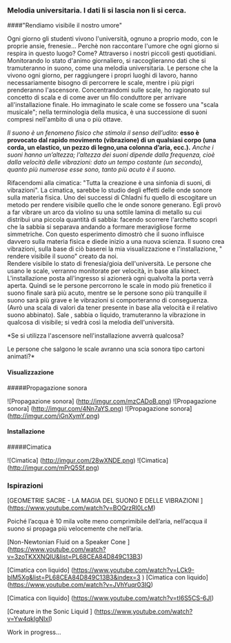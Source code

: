 ### Melodia universitaria.  I dati li si lascia non li si cerca.
####"Rendiamo visibile il nostro umore"

Ogni giorno gli studenti vivono l'università, ognuno a proprio modo, con le proprie ansie, frenesie... 
Perchè non raccontare l'umore che ogni giorno si respira in questo luogo? Come? Attraverso i nostri piccoli gesti 
quotidiani. 
Monitorando lo stato d'animo giornaliero, si raccoglieranno dati che si tramuteranno in suono, come una melodia universitaria. 
Le persone che la vivono ogni giorno, per raggiungere i propri luoghi di lavoro, hanno necessariamente bisogno 
di percorrere le scale, mentre i più pigri prenderanno l'ascensore. 
Concentrandomi sulle scale, ho ragionato sul concetto di scala e di come aver un filo conduttore per arrivare all'installazione finale. 
Ho immaginato le scale come se fossero una "scala musicale"; nella terminologia della musica, è una successione di suoni compresi nell'ambito di una o più ottave.

*Il suono è un fenomeno fisico che stimola il senso dell’udito:* **esso è provocato dal rapido movimento (vibrazione) di un qualsiasi corpo (una corda, un elastico, un pezzo di legno,una colonna d’aria, ecc.).**
*Anche i suoni hanno un’altezza; l’altezza dei suoni dipende dalla frequenza, cioè dalla velocità delle vibrazioni: dato un tempo costante (un secondo), quanto più numerose esse sono, tanto più acuto è il suono.*



Rifacendomi alla cimatica: "Tutta la creazione è una sinfonia di suoni, di vibrazioni". 
La cimatica, sarebbe lo studio degli effetti delle onde sonore sulla materia fisica. 
Uno dei successi di Chladni fu quello di escogitare un metodo per rendere visibile quello che le onde sonore generano.
Egli provò a far vibrare un arco da violino su una sottile lamina di metallo su cui distribuì una piccola quantità 
di sabbia: facendo scorrere l'archetto scoprì che la sabbia si separava andando a formare meravigliose forme simmetriche. 
Con questo esperimento dimostrò che il suono influisce davvero sulla materia fisica e diede inizio a una nuova scienza. 
Il suono crea vibrazioni, sulla base di ciò baserei la mia visualizzazione e l'installazione, " rendere visibile il suono" creato da noi.  
Rendere visibile lo stato di frenesia/gioia dell'università. 
Le persone che usano le scale, verranno monitorate per velocità, in base alla kinect. 
L'installazione posta all'ingresso si azionerà ogni qualvolta la porta verrà aperta. 
Quindi se le persone percorrono le scale in modo più frenetico il suono finale sarà più acuto, mentre se le persone sono più tranquille il suono sarà più grave e le vibrazioni si comporteranno di conseguenza. 
(Avrò una scala di valori da tener presente in base alla velocità e il relativo suono abbinato).
Sale , sabbia o liquido, tramuteranno la vibrazione in qualcosa di visibile; si vedrà così la melodia dell'università.

*Se si utilizza l'ascensore nell'installazione avverrà qualcosa?

Le persone che salgono le scale avranno una scia sonora tipo cartoni animati?*

#### Visualizzazione 
#####Propagazione sonora

![Propagazione sonora] (http://imgur.com/mzCADoB.png)
![Propagazione sonora] (http://imgur.com/4Nn7aYS.png)
![Propagazione sonora] (http://imgur.com/iGnXymY.png)

#### Installazione
#####Cimatica

![Cimatica] (http://imgur.com/28wXNDE.png)
![Cimatica] (http://imgur.com/mPrQ5Sf.png)


### Ispirazioni

[GEOMETRIE SACRE - LA MAGIA DEL SUONO E DELLE VIBRAZIONI ] (https://www.youtube.com/watch?v=BOQrzRl0LcM)

Poiché l’acqua è 10 mila volte meno comprimibile dell’aria, nell’acqua il suono si propaga più velocemente che nell’aria.

[Non-Newtonian Fluid on a Speaker Cone ] (https://www.youtube.com/watch?v=3zoTKXXNQIU&list=PL68CEA84D849C13B3)

[Cimatica con liquido] (https://www.youtube.com/watch?v=LCk9-blM5Xg&list=PL68CEA84D849C13B3&index=3
)
[Cimatica con liquido] (https://www.youtube.com/watch?v=JVhYuqr03IQ)


[Cimatica con liquido] (https://www.youtube.com/watch?v=tI6S5CS-6JI)


[Creature in the Sonic Liquid ] (https://www.youtube.com/watch?v=Yw4qklgNIxI)


Work in progress...
